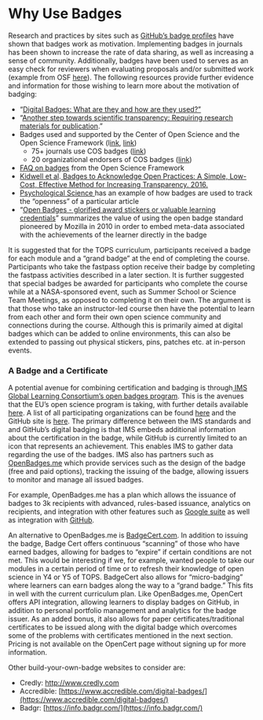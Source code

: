 
# Why Use Badges

Research and practices by sites such as [GitHub’s badge profiles](https://docs.github.com/en/account-and-profile/setting-up-and-managing-your-github-profile/customizing-your-profile/personalizing-your-profile) have shown that badges work as motivation. Implementing badges in journals has been shown to increase the rate of data sharing, as well as increasing a sense of community. Additionally, badges have been used to serves as an easy check for reviewers when evaluating proposals and/or submitted work (example from OSF [here](https://osf.io/tvyxz/wiki/4.%20Incorporating%20Badge%20Visualization%20into%20Publications/)). The following resources provide further evidence and information for those wishing to learn more about the motivation of badging: 


*  “[Digital Badges: What are they and how are they used?”](https://elearningindustry.com/guide-to-digital-badges-how-used)
* “[Another step towards scientific transparency: Requiring research materials for publication](https://www.tandfonline.com/doi/full/10.1080/00224545.2018.1416272).”
* Badges used and supported by the Center of Open Science and the Open Science Framework (l[ink](https://www.cos.io/initiatives/badges?_ga=2.17524144.842955352.1643820823-1012715557.1643313828), [link](https://osf.io/tvyxz/)) 
    * 75+ journals use COS badges ([link](https://www.cos.io/initiatives/badges?_ga=2.17524144.842955352.1643820823-1012715557.1643313828))
    * 20 organizational endorsers of COS badges ([link](https://osf.io/tvyxz/wiki/5.%20Adoptions%20and%20Endorsements/)) 
* [FAQ on badges](https://osf.io/tvyxz/wiki/7.%20Frequently%20Asked%20Questions/) from the Open Science Framework
* [Kidwell et al](http://journals.plos.org/plosbiology/article?id=10.1371/journal.pbio.1002456).[ Badges to Acknowledge Open Practices: A Simple, Low-Cost, Effective Method for Increasing Transparency. 2016.](http://journals.plos.org/plosbiology/article?id=10.1371/journal.pbio.1002456)
* [Psychological Science ](https://journals.sagepub.com/toc/pss/current) has an example of how badges are used to track the “openness” of a particular article
* “[Open Badges - glorified award stickers or valuable learning credentials](https://www.academia.edu/11621164/Open_Badges_-_glorified_award_stickers_or_valuable_learning_credentials)” summarizes the value of using the open badge standard pioneered by Mozilla in 2010 in order to embed meta-data associated with the achievements of the learner directly in the badge 

It is suggested that for the TOPS curriculum, participants received a badge for each module and a “grand badge” at the end of completing the course. Participants who take the fastpass option receive their badge by completing the fastpass activities described in a later section. It is further suggested that special badges be awarded for participants who complete the course while at a NASA-sponsored event, such as Summer School or Science Team Meetings, as opposed to completing it on their own. The argument is that those who take an instructor-led course then have the potential to learn from each other and form their own open science community and connections during the course. Although this is primarily aimed at digital badges which can be added to online environments, this can also be extended to passing out physical stickers, pins, patches etc. at in-person events. 


### A Badge and a Certificate 

A potential avenue for combining certification and badging is through[ IMS Global Learning Consortium’s open badges program](https://openbadges.org/). This is the avenues that the EU’s open science program is taking, with further details available [here](https://openbadges.org/). A list of all participating organizations can be found [here](https://site.imsglobal.org/certifications?page=2&refinementList%5Bstandards_lvlx%5D%5B0%5D=Open%20Badges) and the GitHub site is [here](https://gist.github.com/cmcavoy/4114344). The primary difference between the IMS standards and and GitHub’s digital badging is that IMS embeds additional information about the certification in the badge, while GitHub is currently limited to an icon that represents an achievement. This enables IMS to gather data regarding the use of the badges. IMS also has partners such as [OpenBadges.me](https://openbadges.me/) which provide services such as the design of the badge (free and paid options), tracking the issuing of the badge, allowing issuers to monitor and manage all issued badges. 

For example, OpenBadges.me has a plan which allows the issuance of badges to 3k recipients with advanced, rules-based issuance, analytics on recipients, and integration with other features such as [Google suite](https://openbadges.me/blog/latest-blogs/using-apis-and-integrations-with-open-badges/) as well as integration with [GitHub](https://openbadges.zendesk.com/hc/en-us/articles/360005942914-Simple-Badge-Issuing-API). 

An alternative to OpenBadges.me is [BadgeCert.com](https://badgecert.com/how-it-works/). In addition to issuing the badge, Badge Cert offers continuous “scanning” of those who have earned badges, allowing for badges to “expire” if certain conditions are not met. This would be interesting if we, for example, wanted people to take our modules in a certain period of time or to refresh their knowledge of open science in Y4 or Y5 of TOPS. BadgeCert also allows for “micro-badging” where learners can earn badges along the way to a “grand badge.” This fits in well with the current curriculum plan. Like OpenBadges.me, OpenCert offers API integration, allowing learners to display badges on GitHub, in addition to personal portfolio management and analytics for the badge issuer. As an added bonus, it also allows for paper certificates/traditional certificates to be issued along with the digital badge which overcomes some of the problems with certificates mentioned in the next section. Pricing is not available on the OpenCert page without signing up for more information. 

Other build-your-own-badge websites to consider are:



* Credly:  http://www.credly.com
* Accredible: [https://www.accredible.com/digital-badges/](https://www.accredible.com/digital-badges/)
* Badgr: [https://info.badgr.com/](https://info.badgr.com/) 
